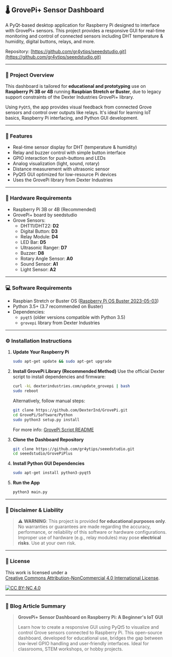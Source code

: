 ## 🌡️ GrovePi+ Sensor Dashboard

A PyQt-based desktop application for Raspberry Pi designed to interface with GrovePi+ sensors. This project provides a responsive GUI for real-time monitoring and control of connected sensors including DHT temperature & humidity, digital buttons, relays, and more.

Repository: [https://github.com/gr4ytips/seeedstudio.git](https://github.com/gr4ytips/seeedstudio.git)

---

### 📌 Project Overview

This dashboard is tailored for **educational and prototyping** use on **Raspberry Pi 3B or 4B** running **Raspbian Stretch or Buster**, due to legacy support constraints of the Dexter Industries GrovePi+ library.

Using `PyQt5`, the app provides visual feedback from connected Grove sensors and control over outputs like relays. It's ideal for learning IoT basics, Raspberry Pi interfacing, and Python GUI development.

---

### 🧰 Features

- Real-time sensor display for DHT (temperature & humidity)
- Relay and buzzer control with simple button interface
- GPIO interaction for push-buttons and LEDs
- Analog visualization (light, sound, rotary)
- Distance measurement with ultrasonic sensor
- PyQt5 GUI optimized for low-resource Pi devices
- Uses the GrovePi library from Dexter Industries

---

### 🔧 Hardware Requirements

- Raspberry Pi 3B or 4B (Recommended)
- GrovePi+ board by seedstudio
- Grove Sensors:
  - DHT11/DHT22: **D2**
  - Digital Button: **D3**
  - Relay Module: **D4**
  - LED Bar: **D5**
  - Ultrasonic Ranger: **D7**
  - Buzzer: **D8**
  - Rotary Angle Sensor: **A0**
  - Sound Sensor: **A1**
  - Light Sensor: **A2**

---

### 💻 Software Requirements

- Raspbian Stretch or Buster OS ([Raspberry Pi OS Buster 2023-05-03](https://downloads.raspberrypi.com/raspios_oldstable_armhf/images/raspios_oldstable_armhf-2023-05-03/))
- Python 3.5+ (3.7 recommended on Buster)
- Dependencies:
  - `pyqt5` (older versions compatible with Python 3.5)
  - `grovepi` library from Dexter Industries

---

### ⚙️ Installation Instructions

1. **Update Your Raspberry Pi**
   ```bash
   sudo apt-get update && sudo apt-get upgrade
   ```

2. **Install GrovePi Library (Recommended Method)**
   Use the official Dexter script to install dependencies and firmware:
   ```bash
   curl -kL dexterindustries.com/update_grovepi | bash
   sudo reboot
   ```
   Alternatively, follow manual steps:
   ```bash
   git clone https://github.com/DexterInd/GrovePi.git
   cd GrovePi/Software/Python
   sudo python3 setup.py install
   ```
   For more info: [GrovePi Script README](https://github.com/DexterInd/GrovePi/blob/master/Script/README.md)

3. **Clone the Dashboard Repository**
   ```bash
   git clone https://github.com/gr4ytips/seeedstudio.git
   cd seeedstudio/GrovePiPlus
   ```

4. **Install Python GUI Dependencies**
   ```bash
   sudo apt-get install python3-pyqt5
   ```

5. **Run the App**
   ```bash
   python3 main.py
   ```

---

### 🚨 Disclaimer & Liability

> ⚠️ **WARNING**: This project is provided **for educational purposes only**. No warranties or guarantees are made regarding the accuracy, performance, or reliability of this software or hardware configurations. Improper use of hardware (e.g., relay modules) may pose **electrical risks**. Use at your own risk.

---

### 📄 License

This work is licensed under a  
[Creative Commons Attribution-NonCommercial 4.0 International License](https://creativecommons.org/licenses/by-nc/4.0/).

[![CC BY-NC 4.0](https://licensebuttons.net/l/by-nc/4.0/88x31.png)](https://creativecommons.org/licenses/by-nc/4.0/)

---

### 📢 Blog Article Summary

> **GrovePi+ Sensor Dashboard on Raspberry Pi: A Beginner's IoT GUI**
>
> Learn how to create a responsive GUI using PyQt5 to visualize and control Grove sensors connected to Raspberry Pi. This open-source dashboard, developed for educational use, bridges the gap between low-level GPIO handling and user-friendly interfaces. Ideal for classrooms, STEM workshops, or hobby projects.

